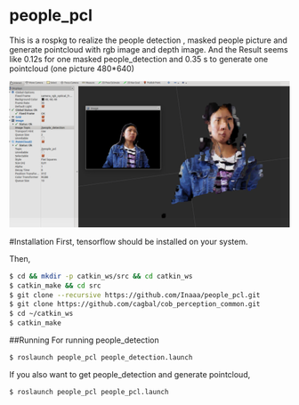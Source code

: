 # people_pcl

This is a rospkg to realize the people detection , masked people picture and generate pointcloud with rgb image and depth image. And the Result seems like 0.12s for one masked people_detection and 0.35 s to generate one pointcloud (one picture 480*640)



![Instance Segmentation Sample](picture/1.png)

#Installation
First, tensorflow should be installed on your system.

Then,
```sh
$ cd && mkdir -p catkin_ws/src && cd catkin_ws
$ catkin_make && cd src
$ git clone --recursive https://github.com/Inaaa/people_pcl.git
$ git clone https://github.com/cagbal/cob_perception_common.git
$ cd ~/catkin_ws
$ catkin_make
```
##Running
For running people_detection

```sh
$ roslaunch people_pcl people_detection.launch
```
If you also want to get people_detection and generate pointcloud,

```sh
$ roslaunch people_pcl people_pcl.launch
```


